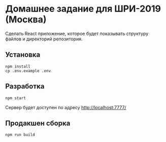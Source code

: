 # Домашнее задание для ШРИ-2019 (Москва)

Сделать React приложение, которое будет показывать структуру файлов и директорий репозитория.

## Установка

    npm install
    cp .env.example .env

## Разработка

    npm start

Сервер будет доступен по адресу [http://localhost:7777/](http://localhost:7777/)
    
## Продакшен сборка

    npm run build
